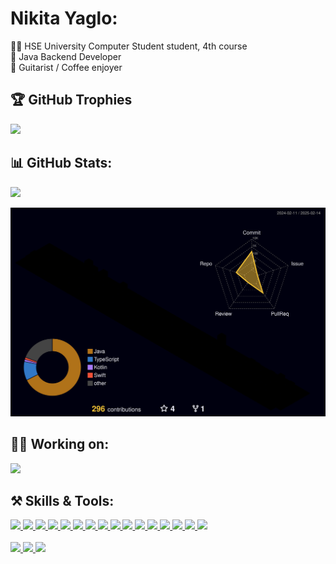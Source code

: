 # Nikita Yaglo:
🧑‍💻 HSE University Computer Student student, 4th course
<br>
🎯 Java Backend Developer
<br>
📝 Guitarist / Coffee enjoyer

## 🏆 GitHub Trophies
<p>
  <a href="#"><img src=https://github-profile-trophy.vercel.app/?username=Nikita777-coder&theme=gruvbox&title=-Issues,-Reviews></a>
</p>

## 📊 GitHub Stats:
<p>
  <a href="#"><img src=https://github-readme-streak-stats.herokuapp.com/?user=Nikita777-coder&theme=bear></a>
</p>

<p>
  <a href="#">
    <img width="800" src="./profile-3d-contrib/profile-night-rainbow.svg">
  </a>
</p>

## 👨‍💻 Working on:
<p>
  <a href="https://github.com/Nikita777-coder/BankBackend">
    <img src="https://github-readme-stats.vercel.app/api/pin/?username=Nikita777-coder&repo=BankBackend&bg_color=3B3B3BFF&text_color=EBEBEB&title_color=FFF&hide_border=true"  height="100">
  </a>
</p>

## ⚒️ Skills & Tools:
<p>
  <a href="https://java.com/">
    <img src="https://img.shields.io/badge/java-F80000.svg?style=for-the-badge&logo=coffeescript&logoColor=white">
  </a>
  <a href="https://spring.io/">
    <img src="https://img.shields.io/badge/spring-6DB33F.svg?style=for-the-badge&logo=spring&logoColor=white">
  </a>
  <a href="https://spring.io/projects/spring-boot">
    <img src="https://img.shields.io/badge/spring boot-6DB33F.svg?style=for-the-badge&logo=spring&logoColor=white">
  </a>
  <a href="https://spring.io/projects/spring-boot">
    <img src="https://img.shields.io/badge/spring data-6DB33F.svg?style=for-the-badge&logo=spring&logoColor=white">
  </a>
  <a href="https://spring.io/projects/spring-boot">
    <img src="https://img.shields.io/badge/spring web-6DB33F.svg?style=for-the-badge&logo=spring&logoColor=white">
  </a>
  <a href="https://spring.io/projects/spring-boot">
    <img src="https://img.shields.io/badge/spring security-6DB33F.svg?style=for-the-badge&logo=spring&logoColor=white">
  </a>
  <a href="https://junit.org/">
    <img src="https://img.shields.io/badge/junit5-25A162.svg?style=for-the-badge&logo=junit5&logoColor=white">
  </a>
  <a href="https://jwt.org/">
    <img src="https://img.shields.io/badge/JWT-black?style=for-the-badge&logo=JSON%20web%20tokens">
  </a>
  <a href="https://docker/">
    <img src="https://img.shields.io/badge/docker-%230db7ed.svg?style=for-the-badge&logo=docker&logoColor=white">
  </a>
  <a href="https://kubernetes.org/">
    <img src="https://img.shields.io/badge/kubernetes-%23326ce5.svg?style=for-the-badge&logo=kubernetes&logoColor=white">
  </a>
  <a href="https://grafana/">
    <img src="https://img.shields.io/badge/grafana-%23F46800.svg?style=for-the-badge&logo=grafana&logoColor=white">
  </a>
  <a href="https://postgres/">
    <img src="https://img.shields.io/badge/postgres-%23316192.svg?style=for-the-badge&logo=postgresql&logoColor=white">
  </a>
  <a href="https://redis/">
    <img src="https://img.shields.io/badge/redis-%23DD0031.svg?style=for-the-badge&logo=redis&logoColor=white">
  </a>
  <a href="https://hibernate/">
    <img src="https://img.shields.io/badge/Hibernate-59666C?style=for-the-badge&logo=Hibernate&logoColor=white">
  </a>
  <a href="https://postman/">
    <img src="https://img.shields.io/badge/Postman-FF6C37?style=for-the-badge&logo=postman&logoColor=white">
  </a>
  <a href="https://maven/">
    <img src="https://img.shields.io/badge/Apache%20Maven-C71A36?style=for-the-badge&logo=Apache%20Maven&logoColor=white">
  </a>

  <br>
  <br>

  <a href="https://notion/">
    <img src="https://img.shields.io/badge/Notion-%23000000.svg?style=for-the-badge&logo=notion&logoColor=white">
  </a>
  <a href="https://openapi/">
    <img src="https://img.shields.io/badge/openapiinitiative-%23000000.svg?style=for-the-badge&logo=openapiinitiative&logoColor=white">
  </a>
  <a href="https://swagger/">
    <img src="https://img.shields.io/badge/-Swagger-%23Clojure?style=for-the-badge&logo=swagger&logoColor=white">
  </a>
</p>
